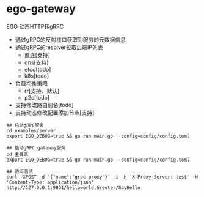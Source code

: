 # ego-gateway
EGO 动态HTTP转gRPC
* 通过gRPC的反射接口获取到服务的元数据信息
* 通过gRPC的resolver拉取后端IP列表
    * 直连[支持]
    * dns[支持]
    * etcd[todo]
    * k8s[todo]
* 负载均衡策略
    * rr[支持、默认]
    * p2c[todo]
* 支持修改路由别名[todo]    
* 支持动态修改配置添加节点[支持]

```shell
## 启动gRPC服务
cd examples/server
export EGO_DEBUG=true && go run main.go --config=config/config.toml

## 启动gRPC gateway服务
cd 主目录
export EGO_DEBUG=true && go run main.go --config=config/config.toml

## 访问测试
curl -XPOST -d '{"name":"grpc proxy"}' -i -H 'X-Proxy-Server: test' -H 'Content-Type: application/json'  http://127.0.0.1:9001/helloworld.Greeter/SayHello
```
